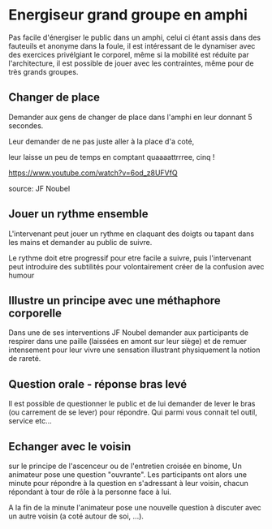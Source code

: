 
# Energiseur grand groupe en amphi

Pas facile d'énergiser le public dans un amphi, celui ci étant assis dans des fauteuils et anonyme dans la foule, il est intéressant de le dynamiser avec des exercices privélgiant le corporel, même si la mobilité est réduite par l'architecture, il est possible de jouer avec les contraintes, même pour de très grands groupes.


## Changer de place

Demander aux gens de changer de place dans l'amphi en leur donnant 5 secondes. 

Leur demander de ne pas juste aller à la place d'a coté, 

leur laisse un peu de temps en comptant quaaaattrrree, cinq !

https://www.youtube.com/watch?v=6od_z8UFVfQ

source: JF Noubel

## Jouer un rythme ensemble

L'intervenant peut jouer un rythme en claquant des doigts ou tapant dans les mains et demander au public de suivre. 

Le rythme doit etre progressif pour etre facile a suivre, puis l'intervenant peut introduire des subtilités pour volontairement créer de la confusion avec humour

## Illustre un principe avec une méthaphore corporelle

Dans une de ses interventions JF Noubel demander aux participants de respirer dans une paille (laissées en amont sur leur siège) et de remuer intensement pour leur vivre une sensation illustrant physiquement la notion de rareté.

## Question orale - réponse bras levé

Il est possible de questionner le public et de lui demander de lever le bras (ou carrement de se lever) pour répondre. Qui parmi vous connait tel outil, service etc...

## Echanger avec le voisin

sur le principe de l'ascenceur ou de l'entretien croisée en binome, Un animateur pose une question "ouvrante". Les participants ont alors une minute pour répondre à la question en s'adressant à leur voisin, chacun répondant à tour de rôle à la personne face à lui.

A la fin de la minute l'animateur pose une nouvelle question à discuter avec un autre voisin (a coté autour de soi, ...).
